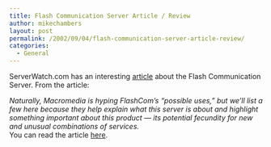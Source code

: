 ```yaml
---
title: Flash Communication Server Article / Review
author: mikechambers
layout: post
permalink: /2002/09/04/flash-communication-server-article-review/
categories:
  - General
---
```



ServerWatch.com has an interesting [article][1] about the Flash Communication Server. From the article:<!--StartFragment -->

  
*Naturally, Macromedia is hyping FlashCom&#8217;s &#8220;possible uses,&#8221; but we&#8217;ll list a few here because they help explain what this server is about and highlight something important about this product &#8212; its potential fecundity for new and unusual combinations of services.*  
You can read the article [here][1].

 [1]: http://www.serverwatch.com/stypes/servers/article.php/17083_1454371